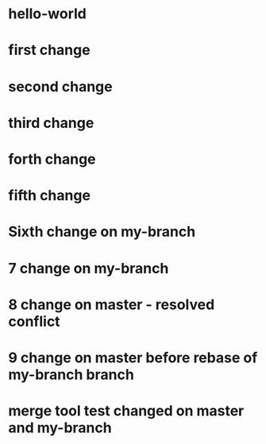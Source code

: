 # hello-world
# first change
# second change
# third change
# forth change
# fifth change
# Sixth change on my-branch
# 7 change on my-branch
# 8 change on master - resolved conflict
# 9 change on master before rebase of my-branch branch
# merge tool test changed on master and my-branch

